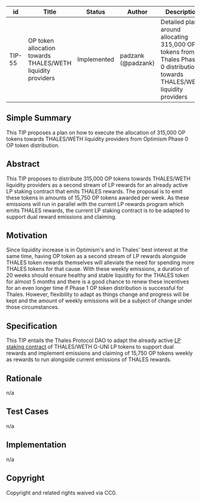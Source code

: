 | id | Title | Status | Author | Description | Discussions to | Created |
| ----------- | ----------- | ----------- | ----------- | ----------- | ----------- | ----------- |
| TIP-55 | OP token allocation towards THALES/WETH liquidity providers | Implemented | padzank (@padzank)| Detailed plan around allocating 315,000 OP tokens from Thales Phase 0 distribution towards THALES/WETH liquidity providers | https://discord.gg/rPpPcMXSeU | 2022-05-27
 
## Simple Summary
 
This TIP proposes a plan on how to execute the allocation of 315,000 OP tokens towards THALES/WETH liquidity providers from Optimism Phase 0 OP token distribution.
 
## Abstract
 
This TIP proposes to distribute 315,000 OP tokens towards THALES/WETH liquidity providers as a second stream of LP rewards for an already active LP staking contract that emits THALES rewards. The proposal is to emit these tokens in amounts of 15,750 OP tokens awarded per week. As these emissions will run in parallel with the current LP rewards program which emits THALES rewards, the current LP staking contract is to be adapted to support dual reward emissions and claiming.
 
## Motivation
 
Since liquidity increase is in Optimism's and in Thales' best interest at the same time, having OP token as a second stream of LP rewards alongside THALES token rewards themselves will alleviate the need for spending more THALES tokens for that cause. With these weekly emissions, a duration of 20 weeks should ensure healthy and stable liquidity for the THALES token for almost 5 months and there is a good chance to renew these incentives for an even longer time if Phase 1 OP token distribution is successful for Thales. However, flexibility to adapt as things change and progress will be kept and the amount of weekly emissions will be a subject of change under those circumstances.
 
## Specification
 
 This TIP entails the Thales Protocol DAO to adapt the already active [LP staking contract](https://optimistic.etherscan.io/address/0x31a20E5b7b1b067705419D57Ab4F72E81cC1F6Bf) of THALES/WETH G-UNI LP tokens to support dual rewards and implement emissions and claiming of 15,750 OP tokens weekly as rewards to run alongside current emissions of THALES rewards.
 
## Rationale
 
n/a
 
## Test Cases
 
n/a
 
## Implementation
 
n/a
 
## Copyright
 
Copyright and related rights waived via CC0.